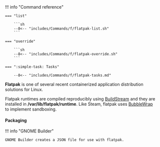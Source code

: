 !!! info "Command reference"

    === "list"

        ```sh
        --8<-- "includes/Commands/f/flatpak-list.sh"
        ```

    === "override"

        ```sh
        --8<-- "includes/Commands/f/flatpak-override.sh"
        ```

    === ":simple-task: Tasks"
        
        --8<-- "includes/Commands/f/flatpak-tasks.md"

**Flatpak** is one of several recent containerized application distribution solutions for Linux.

Flatpak runtimes are compiled reproducibly using [BuildStream](https://www.buildstream.build/) and they are installed in **/var/lib/flatpak/runtime**.
Like Steam, flatpak uses [BubbleWrap](https://github.com/containers/bubblewrap) to implement sandboxing.


#### Packaging

!!! info "GNOME Builder"

    GNOME Builder creates a JSON file for use with flatpak.
